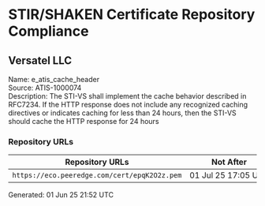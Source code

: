 # STIR/SHAKEN Certificate Repository Compliance

## Versatel LLC

Name: e_atis_cache_header\
Source: ATIS-1000074\
Description: The STI-VS shall implement the cache behavior described in RFC7234. If the HTTP response does not include any recognized caching directives or indicates caching for less than 24 hours, then the STI-VS should cache the HTTP response for 24 hours
### Repository URLs

| Repository URLs | Not After |  Problems | Link |
|-----------------|-----------|-----------|------|
| `https://eco.peeredge.com/cert/epqK2O2z.pem` | 01&#160;Jul&#160;25&#160;17:05&#160;UTC | true | [view](../../REPOS/9c03a43d2206a59a432a9cd18088b8fd573f8cb9/README.md) |


Generated: 01 Jun 25 21:52 UTC